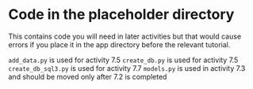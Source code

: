 # Code in the placeholder directory

This contains code you will need in later activities but that would cause errors if you place it in the app directory before the relevant tutorial.

`add_data.py` is used for activity 7.5
`create_db.py` is used for activity 7.5
`create_db_sql3.py` is used for activity 7.7
`models.py` is used in activity 7.3 and should be moved only after 7.2 is completed